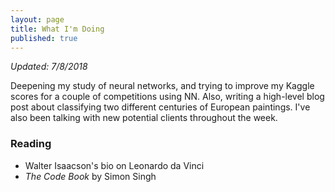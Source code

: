 ```yaml
---
layout: page
title: What I'm Doing
published: true
---
```

*Updated: 7/8/2018*

Deepening my study of neural networks, and trying to improve my Kaggle scores for a couple of competitions using NN. Also, writing a high-level blog post about classifying two different centuries of European paintings. I've also been talking with new potential clients throughout the week.

### Reading
* Walter Isaacson's bio on Leonardo da Vinci
* *The Code Book* by Simon Singh
